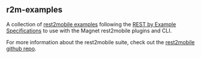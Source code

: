 ## r2m-examples

A collection of [rest2mobile examples](https://github.com/magnetsystems/r2m-examples/tree/master/samples) following the [REST by Example Specifications](https://github.com/magnetsystems/rest2mobile/wiki/Rest-By-Example-Specifications) to use with the Magnet rest2mobile plugins and CLI. 

For more information about the rest2mobile suite, check out the [rest2mobile github repo](https://github.com/magnetsystems/rest2mobile).

[website]: http://developer.magnet.com
[techdoc]: https://github.com/magnetsystems/rest2mobile/wiki
[r2m-plugin-android]:https://github.com/magnetsystems/r2m-plugin-android/
[r2m-plugin-ios]:https://github.com/magnetsystems/r2m-plugin-ios/
[r2m-cli]:https://github.com/magnetsystems/r2m-cli/
[license]: http://www.apache.org/licenses/LICENSE-2.0
[r2m wiki]:https://github.com/magnetsystems/r2m-cli/wiki
